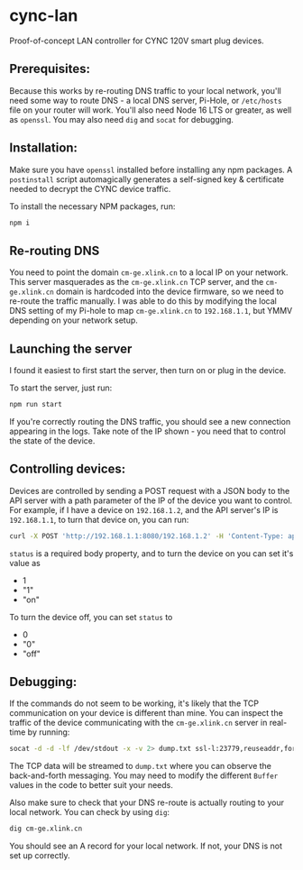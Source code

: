 # cync-lan

Proof-of-concept LAN controller for CYNC 120V smart plug devices.

## Prerequisites:

Because this works by re-routing DNS traffic to your local network, you'll need some way to route DNS - a local DNS server, Pi-Hole, or `/etc/hosts` file on your router will work. You'll also need Node 16 LTS or greater, as well as `openssl`. You may also need `dig` and `socat` for debugging.

## Installation:

Make sure you have `openssl` installed before installing any npm packages. A `postinstall` script automagically generates a self-signed key & certificate needed to decrypt the CYNC device traffic.

To install the necessary NPM packages, run:

```sh
npm i
```

## Re-routing DNS

You need to point the domain `cm-ge.xlink.cn` to a local IP on your network. This server masquerades as the `cm-ge.xlink.cn` TCP server, and the `cm-ge.xlink.cn` domain is hardcoded into the device firmware, so we need to re-route the traffic manually. I was able to do this by modifying the local DNS setting of my Pi-hole to map `cm-ge.xlink.cn` to `192.168.1.1`, but YMMV depending on your network setup.

## Launching the server

I found it easiest to first start the server, then turn on or plug in the device. 

To start the server, just run:

```sh
npm run start
```

If you're correctly routing the DNS traffic, you should see a new connection appearing in the logs. Take note of the IP shown - you need that to control the state of the device.

## Controlling devices:

Devices are controlled by sending a POST request with a JSON body to the API server with a path parameter of the IP of the device you want to control. For example, if I have a device on `192.168.1.2`, and the API server's IP is `192.168.1.1`, to turn that device on, you can run:

```sh
curl -X POST 'http://192.168.1.1:8080/192.168.1.2' -H 'Content-Type: application/json' -d '{"status":1}'
```

`status` is a required body property, and to turn the device on you can set it's value as

- 1
- "1"
- "on"

To turn the device off, you can set `status` to 

- 0
- "0"
- "off"

## Debugging:

If the commands do not seem to be working, it's likely that the TCP communication on your device is different than mine. You can inspect the traffic of the device communicating with the `cm-ge.xlink.cn` server in real-time by running:

```sh
socat -d -d -lf /dev/stdout -x -v 2> dump.txt ssl-l:23779,reuseaddr,fork,cert=certs/server.pem,verify=0 openssl:34.73.130.191:23779,verify=0
```

The TCP data will be streamed to `dump.txt` where you can observe the back-and-forth messaging. You may need to modify the different `Buffer` values in the code to better suit your needs.

Also make sure to check that your DNS re-route is actually routing to your local network. You can check by using `dig`:

```sh
dig cm-ge.xlink.cn
```

You should see an A record for your local network. If not, your DNS is not set up correctly.